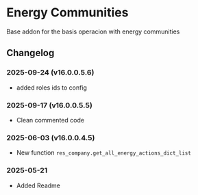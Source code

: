 # Energy Communities

Base addon for the basis operacion with energy communities

## Changelog

### 2025-09-24 (v16.0.0.5.6)

- added roles ids to config

### 2025-09-17 (v16.0.0.5.5)

- Clean commented code

### 2025-06-03 (v16.0.0.4.5)

- New function `res_company.get_all_energy_actions_dict_list`

### 2025-05-21

- Added Readme
